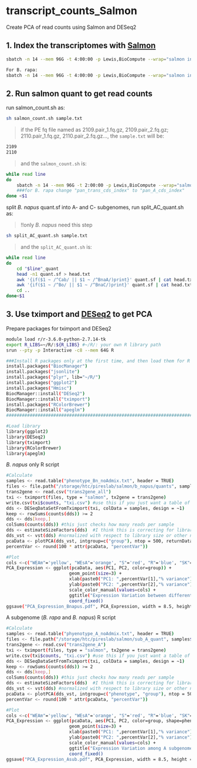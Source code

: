 # transcript_counts_Salmon
Create PCA of read counts using Salmon and DESeq2  

## 1. Index the transcriptomes with [Salmon](https://github.com/COMBINE-lab/salmon)
```bash
sbatch -n 14 --mem 96G -t 4:00:00 -p Lewis,BioCompute --wrap="salmon index -t pan_trans_cds.fa -i pan_trans_cds_index -k 31 --keepDuplicates -p 14"

For B. rapa:
sbatch -n 14 --mem 96G -t 4:00:00 -p Lewis,BioCompute --wrap="salmon index -t pan_A_cds.fa -i pan_A_cds_index -k 31 --keepDuplicates -p 14"
```
## 2. Run salmon quant to get read counts  
run salmon_count.sh as:
```bash
sh salmon_count.sh sample.txt
```
>if the PE fq file named as 2109.pair_1.fq.gz, 2109.pair_2.fq.gz; 2110.pair_1.fq.gz, 2110.pair_2.fq.gz..., the `sample.txt` will be:
```bash
2109
2110
```
>and the `salmon_count.sh` is:
```bash
while read line
do
	sbatch -n 14 --mem 96G -t 2:00:00 -p Lewis,BioCompute --wrap="salmon quant -l A -i ../pan_trans_cds_index -1 '$line'.pair_1.fq.gz -2 '$line'.pair_2.fq.gz -o quants/'$line'_quant -p 14 --seqBias --validateMappings"
	###for B. rapa change "pan_trans_cds_index" to "pan_A_cds_index"
done <$1 
```
split *B. napus* quant.sf into A- and C- subgenomes, run split_AC_quant.sh as:
> !!only *B. napus* need this step
```bash
sh split_AC_quant.sh sample.txt
```
>and the `split_AC_quant.sh` is:
```bash
while read line
do
	cd "$line"_quant
	head -n1 quant.sf > head.txt
	awk '{if($1 ~ /^Cab/ || $1 ~ /^BnaA/)print}' quant.sf | cat head.txt - > ../chrA_"$line"_quant.sf
	awk '{if($1 ~ /^Bo/ || $1 ~ /^BnaC/)print}' quant.sf | cat head.txt - > ../chrC_"$line"_quant.sf
	cd ..
done<$1
```
## 3. Use tximport and [DESeq2](https://bioconductor.org/packages/release/bioc/html/DESeq2.html) to get PCA
Prepare packages for tximport and DESeq2
```bash
module load r/r-3.6.0-python-2.7.14-tk
export R_LIBS=~/R/:${R_LIBS} #~/R/: your own R library path
srun --pty -p Interactive -c8 --mem 64G R

###Install R packages only at the first time, and then load them for R (in R cmd model)###
install.packages("BiocManager")
install.packages("jsonlite")
install.packages("plyr", lib="~/R/")
install.packages("ggplot2")
install.packages("Hmisc")
BiocManager::install("DESeq2")
BiocManager::install("tximport")
install.packages("RColorBrewer")
BiocManager::install("apeglm")
##########################################################################################

#Load library
library(ggplot2)
library(DESeq2)
library(tximport)
library(RColorBrewer)
library(apeglm)
```

*B. napus* only R script
```bash
#Calculate
samples <- read.table("phenotype_Bn_noAdmix.txt", header = TRUE)
files <- file.path("/storage/htc/pireslab/salmon/b_napus/quants", samples$sample, "quant.sf")
trans2gene <- read.csv("trans2gene_all")
txi <- tximport(files, type = "salmon", tx2gene = trans2gene)
write.csv(txi$counts, "txi.csv") #use this if you just want a table of counts per sample
dds <- DESeqDataSetFromTximport(txi, colData = samples, design = ~1)
keep <- rowSums(counts(dds)) >= 2
dds <- dds[keep,]
colSums(counts(dds)) #this just checks how many reads per sample
dds <- estimateSizeFactors(dds)  #I think this is correcting for library size, which is important for all Brassica dataset
dds_vst <- vst(dds) #normalized with respect to library size or other normalization factors.
pcaData <- plotPCA(dds_vst, intgroup=c("group"), ntop = 500, returnData=TRUE)  #PCA plot; MMbary's cmd: pcaData <- plotPCA(dds_vst, intgroup=c("phenotype", "group"), ntop = 500, returnData=TRUE)
percentVar <- round(100 * attr(pcaData, "percentVar"))

#Plot
cols <-c("WEAm"='yellow', "WEsA"='orange', "S"='red', "R"='blue', "SK"='purple', "WeA"='green')
PCA_Expression <- ggplot(pcaData, aes(PC1, PC2, color=group)) +
  						geom_point(size=3) +
 						xlab(paste0("PC1: ",percentVar[1],"% variance")) +
 						ylab(paste0("PC2: ",percentVar[2],"% variance")) + 
 						scale_color_manual(values=cols) +
 						ggtitle("Expression Variation between different B. napus") +
 	 					coord_fixed()
ggsave("PCA_Expression_Bnapus.pdf", PCA_Expression, width = 8.5, height = 9)
```

A subgenome (*B. rapa* and *B. napus*) R script
```bash
#Calculate
samples <- read.table("phyenotype_A_noAdmix.txt", header = TRUE)
files <- file.path("/storage/htc/pireslab/salmon/sub_A_quant", samples$sample, "quant.sf")
trans2gene <- read.csv("trans2gene_A")
txi <- tximport(files, type = "salmon", tx2gene = trans2gene)
write.csv(txi$counts, "txi.csv") #use this if you just want a table of counts per sample
dds <- DESeqDataSetFromTximport(txi, colData = samples, design = ~1)
keep <- rowSums(counts(dds)) >= 2
dds <- dds[keep,]
colSums(counts(dds)) #this just checks how many reads per sample
dds <- estimateSizeFactors(dds)  #I think this is correcting for library size, which is important for all Brassica dataset
dds_vst <- vst(dds) #normalized with respect to library size or other normalization factors.
pcaData <- plotPCA(dds_vst, intgroup=c("phenotype", "group"), ntop = 500, returnData=TRUE)  #PCA plot
percentVar <- round(100 * attr(pcaData, "percentVar"))

#Plot
cols <-c("WEAm"='yellow', "WEsA"='orange', "S"='red', "R"='blue', "SK"='purple', "WeA"='green', "Chinensis"='cyan2', "EU-CA"='bisque3', "Pekinensis"='coral', "Sarson"='brown', "Sylvestris"='deeppink')
PCA_Expression <- ggplot(pcaData, aes(PC1, PC2, color=group, shape=phenotype.1)) +
  						geom_point(size=3) +
 						xlab(paste0("PC1: ",percentVar[1],"% variance")) +
 						ylab(paste0("PC2: ",percentVar[2],"% variance")) + 
 						scale_color_manual(values=cols) +
 						ggtitle("Expression Variation among A subgenome") +
 	 					coord_fixed()
ggsave("PCA_Expression_Asub.pdf", PCA_Expression, width = 8.5, height = 9)

```

